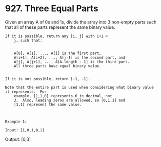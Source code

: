 # 927. Three Equal Parts

Given an array A of 0s and 1s, divide the array into 3
        non-empty parts such that all of these parts represent the same binary value.

    If it is possible, return any [i, j] with i+1 <
        j, such that:

    
        A[0], A[1], ..., A[i] is the first part;
        A[i+1], A[i+2], ..., A[j-1] is the second part, and
        A[j], A[j+1], ..., A[A.length - 1] is the third part.
        All three parts have equal binary value.
    

    If it is not possible, return [-1, -1].

    Note that the entire part is used when considering what binary value it represents.  For
        example, [1,1,0] represents 6 in decimal, not
        3.  Also, leading zeros are allowed, so [0,1,1] and
        [1,1] represent the same value.

     

    Example 1:

    Input: [1,0,1,0,1]
Output: [0,3]